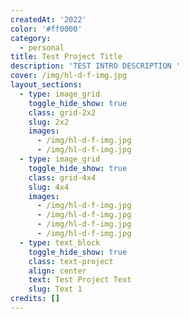 ```yaml
---
createdAt: '2022'
color: '#ff0000'
category:
  - personal
title: Test Project Title
description: 'TEST INTRO DESCRIPTION '
cover: /img/hl-d-f-img.jpg
layout_sections:
  - type: image_grid
    toggle_hide_show: true
    class: grid-2x2
    slug: 2x2
    images:
      - /img/hl-d-f-img.jpg
      - /img/hl-d-f-img.jpg
  - type: image_grid
    toggle_hide_show: true
    class: grid-4x4
    slug: 4x4
    images:
      - /img/hl-d-f-img.jpg
      - /img/hl-d-f-img.jpg
      - /img/hl-d-f-img.jpg
      - /img/hl-d-f-img.jpg
  - type: text_block
    toggle_hide_show: true
    class: text-project
    align: center
    text: Test Project Text
    slug: Text 1
credits: []
---
```

